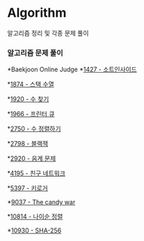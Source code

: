 # Algorithm
알고리즘 정리 및 각종 문제 풀이

### 알고리즘 문제 풀이
*Baekjoon Online Judge
  *[1427 - 소트인사이드](https://github.com/y2sec/Algorithm/blob/master/Baekjoon/1427_Problem.py)

  *[1874 - 스택 수열](https://github.com/y2sec/Algorithm/blob/master/Baekjoon/1874_Problem.py)

  *[1920 - 수 찾기](https://github.com/y2sec/Algorithm/blob/master/Baekjoon/1920_Problem.py)

  *[1966 - 프린터 큐](https://github.com/y2sec/Algorithm/blob/master/Baekjoon/1966_Problem.py)

  *[2750 - 수 정렬하기](https://github.com/y2sec/Algorithm/blob/master/Baekjoon/2750_Problem.py)

  *[2798 - 블랙잭](https://github.com/y2sec/Algorithm/blob/master/Baekjoon/2798_Problem.py)

  *[2920 - 음계 문제](https://github.com/y2sec/Algorithm/blob/master/Baekjoon/2920_Problem.py)

  *[4195 - 친구 네트워크](https://github.com/y2sec/Algorithm/blob/master/Baekjoon/4195_Problem.py)

  *[5397 - 키로거](https://github.com/y2sec/Algorithm/blob/master/Baekjoon/5397_Problem.py)

  *[9037 - The candy war](https://github.com/y2sec/Algorithm/blob/master/Baekjoon/9037_Problem.py)

  *[10814 - 나이순 정렬](https://github.com/y2sec/Algorithm/blob/master/Baekjoon/10814_Problem.py)

  *[10930 - SHA-256](https://github.com/y2sec/Algorithm/blob/master/Baekjoon/10930_Problem.py)

